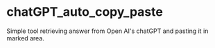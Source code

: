 # chatGPT_auto_copy_paste
Simple tool retrieving answer from Open AI's chatGPT and pasting it in marked area. 
